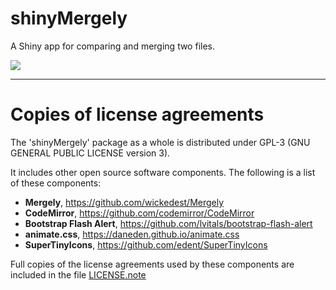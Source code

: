 # __shinyMergely__

A Shiny app for comparing and merging two files.

![](https://raw.githubusercontent.com/stla/shinyMergely/master/inst/screenshots/shinyMergely.gif)

___

# __Copies of license agreements__

The 'shinyMergely' package as a whole is distributed under GPL-3 (GNU
GENERAL PUBLIC LICENSE version 3).

It includes other open source software components. The following is a list of
these components:

- **Mergely**, https://github.com/wickedest/Mergely
- **CodeMirror**, https://github.com/codemirror/CodeMirror
- **Bootstrap Flash Alert**, https://github.com/lvitals/bootstrap-flash-alert
- **animate.css**, https://daneden.github.io/animate.css
- **SuperTinyIcons**, https://github.com/edent/SuperTinyIcons

Full copies of the license agreements used by these components are included 
in the file [LICENSE.note](https://github.com/stla/shinyMergely/blob/master/LICENSE.note.md)

